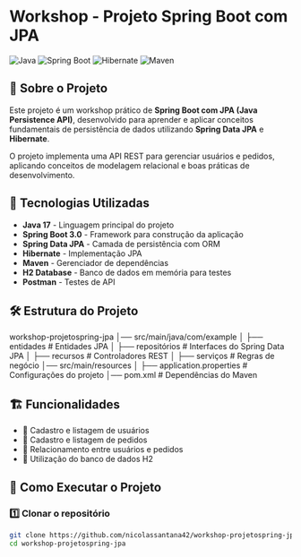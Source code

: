 # Workshop - Projeto Spring Boot com JPA

![Java](https://img.shields.io/badge/Java-17-blue?style=flat&logo=java) 
![Spring Boot](https://img.shields.io/badge/Spring%20Boot-3.0-green?style=flat&logo=spring) 
![Hibernate](https://img.shields.io/badge/Hibernate-JPA-yellow?style=flat&logo=hibernate) 
![Maven](https://img.shields.io/badge/Maven-Build-orange?style=flat&logo=apachemaven)

## 📌 Sobre o Projeto

Este projeto é um workshop prático de **Spring Boot com JPA (Java Persistence API)**, desenvolvido para aprender e aplicar conceitos fundamentais de persistência de dados utilizando **Spring Data JPA** e **Hibernate**. 

O projeto implementa uma API REST para gerenciar usuários e pedidos, aplicando conceitos de modelagem relacional e boas práticas de desenvolvimento.

## 🚀 Tecnologias Utilizadas

- **Java 17** - Linguagem principal do projeto  
- **Spring Boot 3.0** - Framework para construção da aplicação  
- **Spring Data JPA** - Camada de persistência com ORM  
- **Hibernate** - Implementação JPA  
- **Maven** - Gerenciador de dependências  
- **H2 Database** - Banco de dados em memória para testes  
- **Postman** - Testes de API  

## 🛠 Estrutura do Projeto
workshop-projetospring-jpa │── src/main/java/com/example │ ├── entidades # Entidades JPA │ ├── repositórios # Interfaces do Spring Data JPA │ ├── recursos # Controladores REST │ ├── serviços # Regras de negócio │── src/main/resources │ ├── application.properties # Configurações do projeto │── pom.xml # Dependências do Maven

## 🏗️ Funcionalidades

- 📌 Cadastro e listagem de usuários  
- 📌 Cadastro e listagem de pedidos  
- 📌 Relacionamento entre usuários e pedidos  
- 📌 Utilização do banco de dados H2  

## 🔧 Como Executar o Projeto

### 1️⃣ Clonar o repositório

```bash
git clone https://github.com/nicolassantana42/workshop-projetospring-jpa.git
cd workshop-projetospring-jpa
